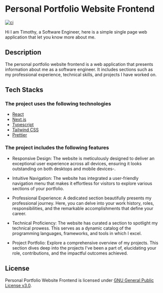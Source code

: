 # Personal Portfolio Website Frontend
[![ci](https://github.com/ttiimmothy/personal-portfolio-website-frontend/actions/workflows/ci.yml/badge.svg)](https://github.com/ttiimmothy/personal-portfolio-website-frontend/actions/workflows/ci.yml)

Hi I am Timothy, a Software Engineer, here is a simple single page web application that let you know more about me.

## Description

The personal portfolio website frontend is a web application that presents information about me as a software engineer. It includes sections such as my professional experience, technical skills, and projects I have worked on.

## Tech Stacks

### The project uses the following technologies

- [React](https://react.dev)
- [Next.js](https://nextjs.org/)
- [Typescript](https://www.typescriptlang.org/)
- [Tailwind CSS](https://tailwindcss.com/)
- [Prettier](https://prettier.io/)

### The project includes the following features

- Responsive Design: The website is meticulously designed to deliver an exceptional user experience across all devices, ensuring it looks outstanding on both desktops and mobile devices-.

- Intuitive Navigation: The website has integrated a user-friendly navigation menu that makes it effortless for visitors to explore various sections of your portfolio.

- Professional Experience: A dedicated section beautifully presents my professional journey. Here, you can delve into your work history, roles, responsibilities, and the remarkable accomplishments that define your career.

- Technical Proficiency: The website has  curated a section to spotlight my technical prowess. This serves as a dynamic catalog of the programming languages, frameworks, and tools in which I excel.

- Project Portfolio: Explore a comprehensive overview of my projects. This section dives deep into the projects I've been a part of, elucidating your role, contributions, and the impactful outcomes achieved.

## License

Personal Portfolio Website Frontend is licensed under [GNU General Public License v3.0](LICENSE).
